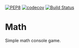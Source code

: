 [![PEP8](https://img.shields.io/badge/code%20style-pep8-orange.svg)](https://www.python.org/dev/peps/pep-0008/)
[![codecov](https://codecov.io/gh/LuckyTea/Math/branch/master/graph/badge.svg)](https://codecov.io/gh/LuckyTea/Math)
[![Build Status](https://travis-ci.org/LuckyTea/Math.svg?branch=master)](https://travis-ci.org/LuckyTea/Math)
# Math
Simple math console game.